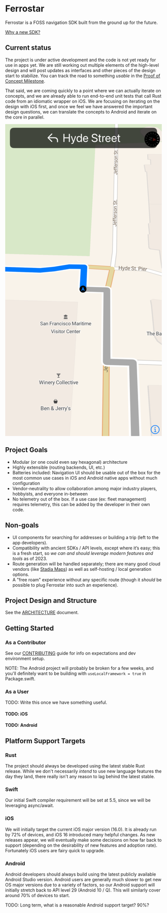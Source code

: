 # Ferrostar

Ferrostar is a FOSS navigation SDK built from the ground up for the future.

[Why a new SDK?](https://stadiamaps.notion.site/Next-Gen-Navigation-SDK-f16f987bfa5a455296b0671636033cdb)

## Current status

The project is under active development and the code is not yet ready for use in apps yet.
We are still working out multiple elements of the high-level design and will post updates as interfaces and other
pieces of the design start to stabilize. You can track the road to something _usable_ in the
[Proof of Concept Milestone](https://github.com/stadiamaps/ferrostar/milestone/1).

That said, we are coming quickly to a point where we can actually iterate on concepts, and we are already able
to run end-to-end unit tests that call Rust code from an idiomatic wrapper on iOS. We are focusing on
iterating on the design with iOS first, and once we feel we have answered the important design questions,
we can translate the concepts to Android and iterate on the core in parallel.

![A screenshot of the current status](screenshot.png)

## Project Goals

- Modular (or one could even say hexagonal) architecture
- Highly extensible (routing backends, UI, etc.)
- Batteries included: Navigation UI should be usable out of the box for the most common use cases in iOS and Android native apps without much configuration
- Vendor-neutrality to allow collaboration among major industry players, hobbyists, and everyone in-between
- No telemetry out of the box. If a use case (ex: fleet management) requires telemetry, this can be added by the developer in their own code.

## Non-goals

- UI components for searching for addresses or building a trip (left to the app developers).
- Compatibility with ancient SDKs / API levels, except where it’s easy; this is a fresh start, so *we can and should leverage modern features and tools* as of 2023.
- Route generation will be handled separately; there are many good cloud vendors (like [Stadia Maps](https://stadiamaps.com/products/navigation-routing/)) as well as self-hosting / local generation options.
- A "free roam" experience without any specific route (though it *should* be possible to plug Ferrostar into such an experience).

## Project Design and Structure

See the [ARCHITECTURE](ARCHITECTURE.md) document.

## Getting Started

### As a Contributor

See our [CONTRIBUTING](CONTRIBUTING.md) guide for info on expectations and dev environment setup.

NOTE: The Android project will probably be broken for a few weeks, and you'll definitely want to be building with
`useLocalFramework = true` in Package.swift.

### As a User

TODO: Write this once we have something useful.

#### TODO: iOS

#### TODO: Android

## Platform Support Targets

### Rust

The project should always be developed using the latest stable Rust release. While we don't necessarily
*intend* to use new language features the day they land, there really isn't any reason to lag behind the latest
stable.

### Swift

Our initial Swift compiler requirement will be set at 5.5, since we will be leveraging async/await.

### iOS

We will initially target the current iOS major version (16.0). It is already run by 72% of devices, and iOS 16 introduced many helpful changes.
As new releases appear, we will eventually make some decisions on how far back to support (depending on the desirability
of new features and adoption rate). Fortunately iOS users are fairy quick to upgrade.

### Android

Android developers should always build using the latest publicly available Android Studio version.
Android users are generally much slower to get new OS major versions due to a variety of factors, so
our Android support will initially stretch back to API level 29 (Android 10 / Q). This will similarly cover around 70%
of devices to start.

TODO: Long term, what is a reasonable Android support target? 90%?
